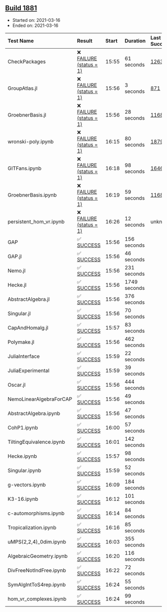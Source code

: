 ## [Build 1881](https://oscarci.mathematik.uni-kl.de/job/oscar-stable/1881/)

* Started on: 2021-03-16
* Ended on: 2021-03-16

| Test Name    | Result | Start | Duration | Last Success | First Failure |
|:-------------|:-------|:------|:---------|:-------------|:--------------|
| CheckPackages | ❌ [FAILURE (status = 1)](https://oscarci.mathematik.uni-kl.de/job/oscar-stable/1881/artifact/logs/build-1881/CheckPackages.log) | 15:55 | 61 seconds | [1263](https://oscarci.mathematik.uni-kl.de/job/oscar-stable/1263/) | [1264](https://oscarci.mathematik.uni-kl.de/job/oscar-stable/1264/) |
| GroupAtlas.jl | ❌ [FAILURE (status = 1)](https://oscarci.mathematik.uni-kl.de/job/oscar-stable/1881/artifact/logs/build-1881/GroupAtlas.jl.log) | 15:56 | 3 seconds | [871](https://oscarci.mathematik.uni-kl.de/job/oscar-stable/871/) | [872](https://oscarci.mathematik.uni-kl.de/job/oscar-stable/872/) |
| GroebnerBasis.jl | ❌ [FAILURE (status = 1)](https://oscarci.mathematik.uni-kl.de/job/oscar-stable/1881/artifact/logs/build-1881/GroebnerBasis.jl.log) | 15:56 | 28 seconds | [1168](https://oscarci.mathematik.uni-kl.de/job/oscar-stable/1168/) | [1169](https://oscarci.mathematik.uni-kl.de/job/oscar-stable/1169/) |
| wronski-poly.ipynb | ❌ [FAILURE (status = 1)](https://oscarci.mathematik.uni-kl.de/job/oscar-stable/1881/artifact/logs/build-1881/wronski-poly.ipynb.log) | 16:15 | 80 seconds | [1879](https://oscarci.mathematik.uni-kl.de/job/oscar-stable/1879/) | [1880](https://oscarci.mathematik.uni-kl.de/job/oscar-stable/1880/) |
| GITFans.ipynb | ❌ [FAILURE (status = 1)](https://oscarci.mathematik.uni-kl.de/job/oscar-stable/1881/artifact/logs/build-1881/GITFans.ipynb.log) | 16:18 | 98 seconds | [1646](https://oscarci.mathematik.uni-kl.de/job/oscar-stable/1646/) | [1647](https://oscarci.mathematik.uni-kl.de/job/oscar-stable/1647/) |
| GroebnerBasis.ipynb | ❌ [FAILURE (status = 1)](https://oscarci.mathematik.uni-kl.de/job/oscar-stable/1881/artifact/logs/build-1881/GroebnerBasis.ipynb.log) | 16:19 | 59 seconds | [1168](https://oscarci.mathematik.uni-kl.de/job/oscar-stable/1168/) | [1169](https://oscarci.mathematik.uni-kl.de/job/oscar-stable/1169/) |
| persistent_hom_vr.ipynb | ❌ [FAILURE (status = 1)](https://oscarci.mathematik.uni-kl.de/job/oscar-stable/1881/artifact/logs/build-1881/persistent_hom_vr.ipynb.log) | 16:26 | 12 seconds | unknown | unknown |
| GAP | ✅ [SUCCESS](https://oscarci.mathematik.uni-kl.de/job/oscar-stable/1881/artifact/logs/build-1881/GAP.log) | 15:56 | 156 seconds |  |  |
| GAP.jl | ✅ [SUCCESS](https://oscarci.mathematik.uni-kl.de/job/oscar-stable/1881/artifact/logs/build-1881/GAP.jl.log) | 15:56 | 46 seconds |  |  |
| Nemo.jl | ✅ [SUCCESS](https://oscarci.mathematik.uni-kl.de/job/oscar-stable/1881/artifact/logs/build-1881/Nemo.jl.log) | 15:56 | 231 seconds |  |  |
| Hecke.jl | ✅ [SUCCESS](https://oscarci.mathematik.uni-kl.de/job/oscar-stable/1881/artifact/logs/build-1881/Hecke.jl.log) | 15:56 | 1749 seconds |  |  |
| AbstractAlgebra.jl | ✅ [SUCCESS](https://oscarci.mathematik.uni-kl.de/job/oscar-stable/1881/artifact/logs/build-1881/AbstractAlgebra.jl.log) | 15:56 | 376 seconds |  |  |
| Singular.jl | ✅ [SUCCESS](https://oscarci.mathematik.uni-kl.de/job/oscar-stable/1881/artifact/logs/build-1881/Singular.jl.log) | 15:56 | 70 seconds |  |  |
| CapAndHomalg.jl | ✅ [SUCCESS](https://oscarci.mathematik.uni-kl.de/job/oscar-stable/1881/artifact/logs/build-1881/CapAndHomalg.jl.log) | 15:57 | 83 seconds |  |  |
| Polymake.jl | ✅ [SUCCESS](https://oscarci.mathematik.uni-kl.de/job/oscar-stable/1881/artifact/logs/build-1881/Polymake.jl.log) | 15:56 | 462 seconds |  |  |
| JuliaInterface | ✅ [SUCCESS](https://oscarci.mathematik.uni-kl.de/job/oscar-stable/1881/artifact/logs/build-1881/JuliaInterface.log) | 15:59 | 22 seconds |  |  |
| JuliaExperimental | ✅ [SUCCESS](https://oscarci.mathematik.uni-kl.de/job/oscar-stable/1881/artifact/logs/build-1881/JuliaExperimental.log) | 15:59 | 39 seconds |  |  |
| Oscar.jl | ✅ [SUCCESS](https://oscarci.mathematik.uni-kl.de/job/oscar-stable/1881/artifact/logs/build-1881/Oscar.jl.log) | 15:56 | 444 seconds |  |  |
| NemoLinearAlgebraForCAP | ✅ [SUCCESS](https://oscarci.mathematik.uni-kl.de/job/oscar-stable/1881/artifact/logs/build-1881/NemoLinearAlgebraForCAP.log) | 15:56 | 49 seconds |  |  |
| AbstractAlgebra.ipynb | ✅ [SUCCESS](https://oscarci.mathematik.uni-kl.de/job/oscar-stable/1881/artifact/logs/build-1881/AbstractAlgebra.ipynb.log) | 15:56 | 47 seconds |  |  |
| CohP1.ipynb | ✅ [SUCCESS](https://oscarci.mathematik.uni-kl.de/job/oscar-stable/1881/artifact/logs/build-1881/CohP1.ipynb.log) | 16:00 | 57 seconds |  |  |
| TiltingEquivalence.ipynb | ✅ [SUCCESS](https://oscarci.mathematik.uni-kl.de/job/oscar-stable/1881/artifact/logs/build-1881/TiltingEquivalence.ipynb.log) | 16:01 | 142 seconds |  |  |
| Hecke.ipynb | ✅ [SUCCESS](https://oscarci.mathematik.uni-kl.de/job/oscar-stable/1881/artifact/logs/build-1881/Hecke.ipynb.log) | 15:57 | 98 seconds |  |  |
| Singular.ipynb | ✅ [SUCCESS](https://oscarci.mathematik.uni-kl.de/job/oscar-stable/1881/artifact/logs/build-1881/Singular.ipynb.log) | 15:59 | 52 seconds |  |  |
| g-vectors.ipynb | ✅ [SUCCESS](https://oscarci.mathematik.uni-kl.de/job/oscar-stable/1881/artifact/logs/build-1881/g-vectors.ipynb.log) | 16:09 | 184 seconds |  |  |
| K3-16.ipynb | ✅ [SUCCESS](https://oscarci.mathematik.uni-kl.de/job/oscar-stable/1881/artifact/logs/build-1881/K3-16.ipynb.log) | 16:12 | 101 seconds |  |  |
| c-automorphisms.ipynb | ✅ [SUCCESS](https://oscarci.mathematik.uni-kl.de/job/oscar-stable/1881/artifact/logs/build-1881/c-automorphisms.ipynb.log) | 16:14 | 84 seconds |  |  |
| Tropicalization.ipynb | ✅ [SUCCESS](https://oscarci.mathematik.uni-kl.de/job/oscar-stable/1881/artifact/logs/build-1881/Tropicalization.ipynb.log) | 16:16 | 85 seconds |  |  |
| uMPS(2,2,4)_0dim.ipynb | ✅ [SUCCESS](https://oscarci.mathematik.uni-kl.de/job/oscar-stable/1881/artifact/logs/build-1881/uMPS-2-2-4-_0dim.ipynb.log) | 16:03 | 355 seconds |  |  |
| AlgebraicGeometry.ipynb | ✅ [SUCCESS](https://oscarci.mathematik.uni-kl.de/job/oscar-stable/1881/artifact/logs/build-1881/AlgebraicGeometry.ipynb.log) | 16:20 | 116 seconds |  |  |
| DivFreeNotIndFree.ipynb | ✅ [SUCCESS](https://oscarci.mathematik.uni-kl.de/job/oscar-stable/1881/artifact/logs/build-1881/DivFreeNotIndFree.ipynb.log) | 16:22 | 72 seconds |  |  |
| SymAlgIntToS4rep.ipynb | ✅ [SUCCESS](https://oscarci.mathematik.uni-kl.de/job/oscar-stable/1881/artifact/logs/build-1881/SymAlgIntToS4rep.ipynb.log) | 16:24 | 55 seconds |  |  |
| hom_vr_complexes.ipynb | ✅ [SUCCESS](https://oscarci.mathematik.uni-kl.de/job/oscar-stable/1881/artifact/logs/build-1881/hom_vr_complexes.ipynb.log) | 16:24 | 99 seconds |  |  |
